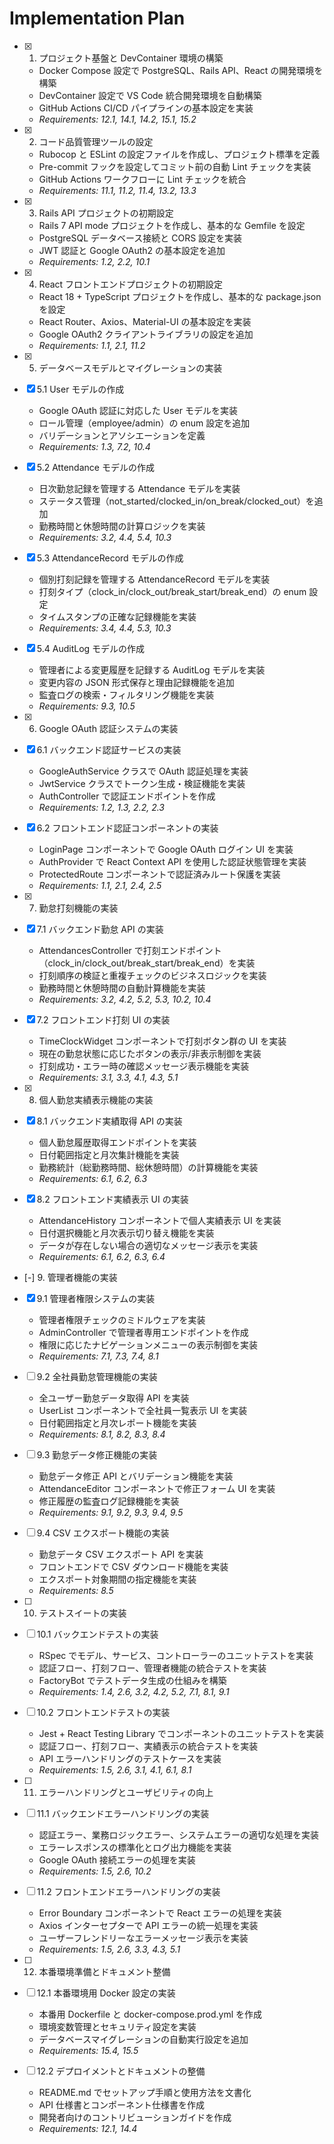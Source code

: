 # Implementation Plan

- [x] 1. プロジェクト基盤と DevContainer 環境の構築

  - Docker Compose 設定で PostgreSQL、Rails API、React の開発環境を構築
  - DevContainer 設定で VS Code 統合開発環境を自動構築
  - GitHub Actions CI/CD パイプラインの基本設定を実装
  - _Requirements: 12.1, 14.1, 14.2, 15.1, 15.2_

- [x] 2. コード品質管理ツールの設定

  - Rubocop と ESLint の設定ファイルを作成し、プロジェクト標準を定義
  - Pre-commit フックを設定してコミット前の自動 Lint チェックを実装
  - GitHub Actions ワークフローに Lint チェックを統合
  - _Requirements: 11.1, 11.2, 11.4, 13.2, 13.3_

- [x] 3. Rails API プロジェクトの初期設定

  - Rails 7 API mode プロジェクトを作成し、基本的な Gemfile を設定
  - PostgreSQL データベース接続と CORS 設定を実装
  - JWT 認証と Google OAuth2 の基本設定を追加
  - _Requirements: 1.2, 2.2, 10.1_

- [x] 4. React フロントエンドプロジェクトの初期設定

  - React 18 + TypeScript プロジェクトを作成し、基本的な package.json を設定
  - React Router、Axios、Material-UI の基本設定を実装
  - Google OAuth2 クライアントライブラリの設定を追加
  - _Requirements: 1.1, 2.1, 11.2_

- [x] 5. データベースモデルとマイグレーションの実装
- [x] 5.1 User モデルの作成

  - Google OAuth 認証に対応した User モデルを実装
  - ロール管理（employee/admin）の enum 設定を追加
  - バリデーションとアソシエーションを定義
  - _Requirements: 1.3, 7.2, 10.4_

- [x] 5.2 Attendance モデルの作成

  - 日次勤怠記録を管理する Attendance モデルを実装
  - ステータス管理（not_started/clocked_in/on_break/clocked_out）を追加
  - 勤務時間と休憩時間の計算ロジックを実装
  - _Requirements: 3.2, 4.4, 5.4, 10.3_

- [x] 5.3 AttendanceRecord モデルの作成

  - 個別打刻記録を管理する AttendanceRecord モデルを実装
  - 打刻タイプ（clock_in/clock_out/break_start/break_end）の enum 設定
  - タイムスタンプの正確な記録機能を実装
  - _Requirements: 3.4, 4.4, 5.3, 10.3_

- [x] 5.4 AuditLog モデルの作成

  - 管理者による変更履歴を記録する AuditLog モデルを実装
  - 変更内容の JSON 形式保存と理由記録機能を追加
  - 監査ログの検索・フィルタリング機能を実装
  - _Requirements: 9.3, 10.5_

- [x] 6. Google OAuth 認証システムの実装
- [x] 6.1 バックエンド認証サービスの実装

  - GoogleAuthService クラスで OAuth 認証処理を実装
  - JwtService クラスでトークン生成・検証機能を実装
  - AuthController で認証エンドポイントを作成
  - _Requirements: 1.2, 1.3, 2.2, 2.3_

- [x] 6.2 フロントエンド認証コンポーネントの実装

  - LoginPage コンポーネントで Google OAuth ログイン UI を実装
  - AuthProvider で React Context API を使用した認証状態管理を実装
  - ProtectedRoute コンポーネントで認証済みルート保護を実装
  - _Requirements: 1.1, 2.1, 2.4, 2.5_

- [x] 7. 勤怠打刻機能の実装
- [x] 7.1 バックエンド勤怠 API の実装

  - AttendancesController で打刻エンドポイント（clock_in/clock_out/break_start/break_end）を実装
  - 打刻順序の検証と重複チェックのビジネスロジックを実装
  - 勤務時間と休憩時間の自動計算機能を実装
  - _Requirements: 3.2, 4.2, 5.2, 5.3, 10.2, 10.4_

- [x] 7.2 フロントエンド打刻 UI の実装

  - TimeClockWidget コンポーネントで打刻ボタン群の UI を実装
  - 現在の勤怠状態に応じたボタンの表示/非表示制御を実装
  - 打刻成功・エラー時の確認メッセージ表示機能を実装
  - _Requirements: 3.1, 3.3, 4.1, 4.3, 5.1_

- [x] 8. 個人勤怠実績表示機能の実装
- [x] 8.1 バックエンド実績取得 API の実装

  - 個人勤怠履歴取得エンドポイントを実装
  - 日付範囲指定と月次集計機能を実装
  - 勤務統計（総勤務時間、総休憩時間）の計算機能を実装
  - _Requirements: 6.1, 6.2, 6.3_

- [x] 8.2 フロントエンド実績表示 UI の実装

  - AttendanceHistory コンポーネントで個人実績表示 UI を実装
  - 日付選択機能と月次表示切り替え機能を実装
  - データが存在しない場合の適切なメッセージ表示を実装
  - _Requirements: 6.1, 6.2, 6.3, 6.4_

- [-] 9. 管理者機能の実装
- [x] 9.1 管理者権限システムの実装

  - 管理者権限チェックのミドルウェアを実装
  - AdminController で管理者専用エンドポイントを作成
  - 権限に応じたナビゲーションメニューの表示制御を実装
  - _Requirements: 7.1, 7.3, 7.4, 8.1_

- [ ] 9.2 全社員勤怠管理機能の実装

  - 全ユーザー勤怠データ取得 API を実装
  - UserList コンポーネントで全社員一覧表示 UI を実装
  - 日付範囲指定と月次レポート機能を実装
  - _Requirements: 8.1, 8.2, 8.3, 8.4_

- [ ] 9.3 勤怠データ修正機能の実装

  - 勤怠データ修正 API とバリデーション機能を実装
  - AttendanceEditor コンポーネントで修正フォーム UI を実装
  - 修正履歴の監査ログ記録機能を実装
  - _Requirements: 9.1, 9.2, 9.3, 9.4, 9.5_

- [ ] 9.4 CSV エクスポート機能の実装

  - 勤怠データ CSV エクスポート API を実装
  - フロントエンドで CSV ダウンロード機能を実装
  - エクスポート対象期間の指定機能を実装
  - _Requirements: 8.5_

- [ ] 10. テストスイートの実装
- [ ] 10.1 バックエンドテストの実装

  - RSpec でモデル、サービス、コントローラーのユニットテストを実装
  - 認証フロー、打刻フロー、管理者機能の統合テストを実装
  - FactoryBot でテストデータ生成の仕組みを構築
  - _Requirements: 1.4, 2.6, 3.2, 4.2, 5.2, 7.1, 8.1, 9.1_

- [ ] 10.2 フロントエンドテストの実装

  - Jest + React Testing Library でコンポーネントのユニットテストを実装
  - 認証フロー、打刻フロー、実績表示の統合テストを実装
  - API エラーハンドリングのテストケースを実装
  - _Requirements: 1.5, 2.6, 3.1, 4.1, 6.1, 8.1_

- [ ] 11. エラーハンドリングとユーザビリティの向上
- [ ] 11.1 バックエンドエラーハンドリングの実装

  - 認証エラー、業務ロジックエラー、システムエラーの適切な処理を実装
  - エラーレスポンスの標準化とログ出力機能を実装
  - Google OAuth 接続エラーの処理を実装
  - _Requirements: 1.5, 2.6, 10.2_

- [ ] 11.2 フロントエンドエラーハンドリングの実装

  - Error Boundary コンポーネントで React エラーの処理を実装
  - Axios インターセプターで API エラーの統一処理を実装
  - ユーザーフレンドリーなエラーメッセージ表示を実装
  - _Requirements: 1.5, 2.6, 3.3, 4.3, 5.1_

- [ ] 12. 本番環境準備とドキュメント整備
- [ ] 12.1 本番環境用 Docker 設定の実装

  - 本番用 Dockerfile と docker-compose.prod.yml を作成
  - 環境変数管理とセキュリティ設定を実装
  - データベースマイグレーションの自動実行設定を追加
  - _Requirements: 15.4, 15.5_

- [ ] 12.2 デプロイメントとドキュメントの整備
  - README.md でセットアップ手順と使用方法を文書化
  - API 仕様書とコンポーネント仕様書を作成
  - 開発者向けのコントリビューションガイドを作成
  - _Requirements: 12.1, 14.4_
